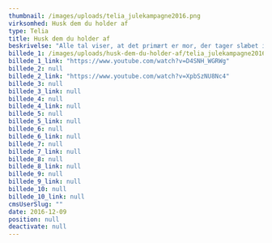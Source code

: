 ```yaml
---
thumbnail: /images/uploads/telia_julekampagne2016.png
virksomhed: Husk dem du holder af
type: Telia
title: Husk dem du holder af
beskrivelse: "Alle tal viser, at det primært er mor, der tager slæbet i julen. Derfor er julen en god anledning til at vise din mor og andre nære relationer, at de er værdsatte. Via 2 nye julefilm – en reklamefilm samt en testimonial – opfordrer Telia da også os alle sammen til at huske at gi’ en lille hilsen til dem, vi holder af – f.eks. med en sms eller et opkald.\n\n    "
billede_1: /images/uploads/husk-dem-du-holder-af/telia_julekampagne2016.png
billede_1_link: "https://www.youtube.com/watch?v=D4SNH_WGRWg"
billede_2: null
billede_2_link: "https://www.youtube.com/watch?v=XpbSzNU8Nc4"
billede_3: null
billede_3_link: null
billede_4: null
billede_4_link: null
billede_5: null
billede_5_link: null
billede_6: null
billede_6_link: null
billede_7: null
billede_7_link: null
billede_8: null
billede_8_link: null
billede_9: null
billede_9_link: null
billede_10: null
billede_10_link: null
cmsUserSlug: ""
date: 2016-12-09 
position: null
deactivate: null
---
```


